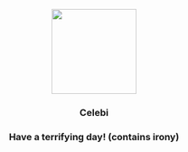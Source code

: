<p align="center">
    <img src="https://raw.githubusercontent.com/PokeAPI/sprites/master/sprites/pokemon/251.png" width="150" height="150">
</p>
<h3 align="center"> <b>Celebi</b></h3>
<h3 align="center">Have a terrifying day! (contains irony)</h3>
